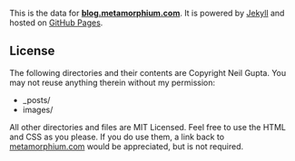 This is the data for **[blog.metamorphium.com](http://blog.metamorphium.com)**. It is powered by [Jekyll](http://github.com/mojombo/jekyll) and hosted on [GitHub Pages](http://pages.github.com).

License
-------

The following directories and their contents are Copyright Neil Gupta. You may not reuse anything therein without my permission:

* _posts/
* images/

All other directories and files are MIT Licensed. Feel free to use the HTML and CSS as you please. If you do use them, a link back to [metamorphium.com](http://metamorphium.com) would be appreciated, but is not required.